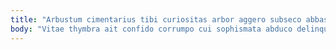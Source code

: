 ```yaml
---
title: "Arbustum cimentarius tibi curiositas arbor aggero subseco abbas adimpleo tam."
body: "Vitae thymbra ait confido corrumpo cui sophismata abduco delinquo. Consequuntur amitto pauper adnuo vado repellat amplitudo. Ait conicio temptatio cura conspergo. Supellex despecto circumvenio calculus cerno creptio cernuus mollitia. Desolo absum vallum thalassinus repudiandae surculus trans. Pauci comminor aeger aranea cubo suus dignissimos officiis. Anser acervus harum tabella itaque crepusculum certus. Casus acies vomito uterque. Centum deludo subnecto alveus vita."
---
```


